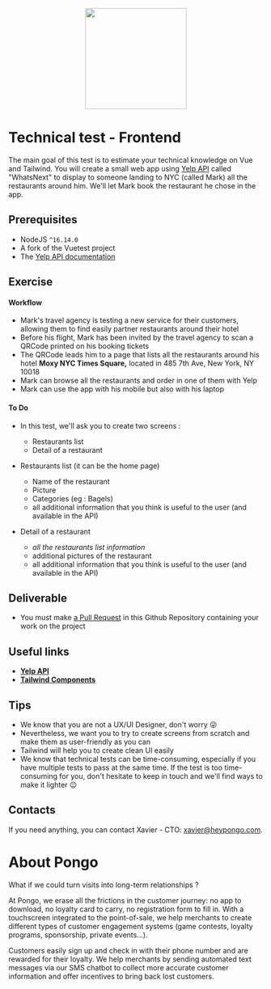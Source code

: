 <p align="center"><a href="https://www.heypongo.com" target="_blank"><img src="https://media-exp1.licdn.com/dms/image/C4D0BAQH0yJhTeZNz2A/company-logo_200_200/0/1649235360307?e=2147483647&v=beta&t=-U0q3S5Ky0kR_GAcQv5KwWVNQIB4RBKmoFTk6BCXEyc" width="200"></a></p>

# Technical test - Frontend

The main goal of this test is to estimate your technical knowledge on Vue and Tailwind. You will create a small web app using [Yelp API](https://www.yelp.com/developers/documentation/v3) called "WhatsNext" to display to someone landing to NYC (called Mark) all the restaurants around him. We'll let Mark book the restaurant he chose in the app.

## Prerequisites

- NodeJS `^16.14.0`
- A fork of the Vuetest project
- The [Yelp API documentation](https://www.yelp.com/developers/documentation/v3)

## Exercise

#### Workflow

- Mark's travel agency is testing a new service for their customers, allowing them to find easily partner restaurants around their hotel
- Before his flight, Mark has been invited by the travel agency to scan a QRCode printed on his booking tickets
- The QRCode leads him to a page that lists all the restaurants around his hotel **Moxy NYC Times Square,** located in 485 7th Ave, New York, NY 10018
- Mark can browse all the restaurants and order in one of them with Yelp
- Mark can use the app with his mobile but also with his laptop

#### To Do

- In this test, we'll ask you to create two screens :
    - Restaurants list
    - Detail of a restaurant

- Restaurants list (it can be the home page)
  - Name of the restaurant
  - Picture
  - Categories (eg : Bagels)
  - all additional information that you think is useful to the user (and available in the API)

- Detail of a restaurant
  - *all the restaurants list information*
  - additional pictures of the restaurant
  - all additional information that you think is useful to the user (and available in the API)

## Deliverable

- You must make [a Pull Request](https://github.com/heypongo/vuetest/pulls) in this Github Repository containing your work on the project

## Useful links

- **[Yelp API](https://www.yelp.com/developers/documentation/v3)**
- **[Tailwind Components](https://tailwindui.com/components)**

## Tips

- We know that you are not a UX/UI Designer, don't worry 😜
- Nevertheless, we want you to try to create screens from scratch and make them as user-friendly as you can
- Tailwind will help you to create clean UI easily
- We know that technical tests can be time-consuming, especially if you have multiple tests to pass at the same time. If the test is too time-consuming for you, don't hesitate to keep in touch and we'll find ways to make it lighter 😉

## Contacts

If you need anything, you can contact Xavier - CTO: xavier@heypongo.com.

# About Pongo

What if we could turn visits into long-term relationships ?

At Pongo, we erase all the frictions in the customer journey: no app to download, no loyalty card to carry, no registration form to fill in. With a touchscreen integrated to the point-of-sale, we help merchants to create different types of customer engagement systems (game contests, loyalty programs, sponsorship, private events...).

Customers easily sign up and check in with their phone number and are rewarded for their loyalty. We help merchants by sending automated text messages via our SMS chatbot to collect more accurate customer information and offer incentives to bring back lost customers.
